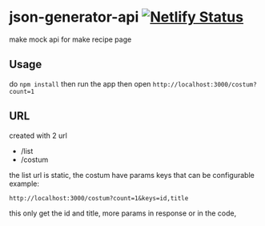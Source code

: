 # json-generator-api [![Netlify Status](https://api.netlify.com/api/v1/badges/519507f5-0375-43bc-a360-bc0051ae6216/deploy-status)](https://app.netlify.com/sites/saerecipe/deploys)
make mock api for make recipe page

## Usage
do `npm install` then run the app then open
`http://localhost:3000/costum?count=1`

## URL
created with 2 url
- /list
- /costum

the list url is static, the costum have params keys that can be configurable example:

 `http://localhost:3000/costum?count=1&keys=id,title`

 this only get the id and title, more params in response or in the code,
